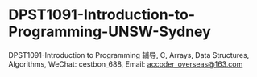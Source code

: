 # DPST1091-Introduction-to-Programming-UNSW-Sydney
DPST1091-Introduction to Programming 辅导, C, Arrays, Data Structures, Algorithms, WeChat: cestbon_688, Email: accoder_overseas@163.com
